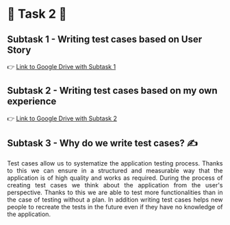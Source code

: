 # 🚀 **Task 2** 🚀

## **Subtask 1 - Writing test cases based on User Story**

👉 [Link to Google Drive with Subtask 1](https://docs.google.com/spreadsheets/d/1tIGeHfqwgSP1iM9ihQ3Z-YdhWcP5EOYLRanQKBu2Bmw/edit?usp=sharing)

## **Subtask 2 - Writing test cases based on my own experience**

👉 [Link to Google Drive with Subtask 2](https://docs.google.com/spreadsheets/d/19denA5bKYnGvGJsy86dM3P5xHk01XWrpxlWxbD1njQY/edit?usp=sharing)

## **Subtask 3 - Why do we write test cases?** ✍️
<p align=justify>Test cases allow us to systematize the application testing process. Thanks to this we can ensure in a structured and measurable way that the application is of high quality and works as required. During the process of creating test cases we think about the application from the user's perspective. Thanks to this we are able to test more functionalities than in the case of testing without a plan. In addition writing test cases helps new people to recreate the tests in the future even if they have no knowledge of the application.</p>
